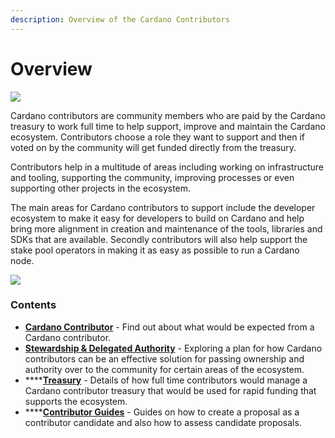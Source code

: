 ```yaml
---
description: Overview of the Cardano Contributors
---
```


# Overview

![](.gitbook/assets/cardano-contributors-banner.png)

Cardano contributors are community members who are paid by the Cardano treasury to work full time to help support, improve and maintain the Cardano ecosystem. Contributors choose a role they want to support and then if voted on by the community will get funded directly from the treasury.&#x20;

Contributors help in a multitude of areas including working on infrastructure and tooling, supporting the community, improving processes or even supporting other projects in the ecosystem.&#x20;

The main areas for Cardano contributors to support include the developer ecosystem to make it easy for developers to build on Cardano and help bring more alignment in creation and maintenance of the tools, libraries and SDKs that are available. Secondly contributors will also help support the stake pool operators in making it as easy as possible to run a Cardano node.



![](.gitbook/assets/contributors-league-small.png)

### Contents

* [**Cardano Contributor**](broken-reference) - Find out about what would be expected from a Cardano contributor.
* [**Stewardship & Delegated Authority**](broken-reference) - Exploring a plan for how Cardano contributors can be an effective solution for passing ownership and authority over to the community for certain areas of the ecosystem.
* ****[**Treasury**](broken-reference) - Details of how full time contributors would manage a Cardano contributor treasury that would be used for rapid funding that supports the ecosystem.
* ****[**Contributor Guides**](broken-reference) - Guides on how to create a proposal as a contributor candidate and also how to assess candidate proposals.
